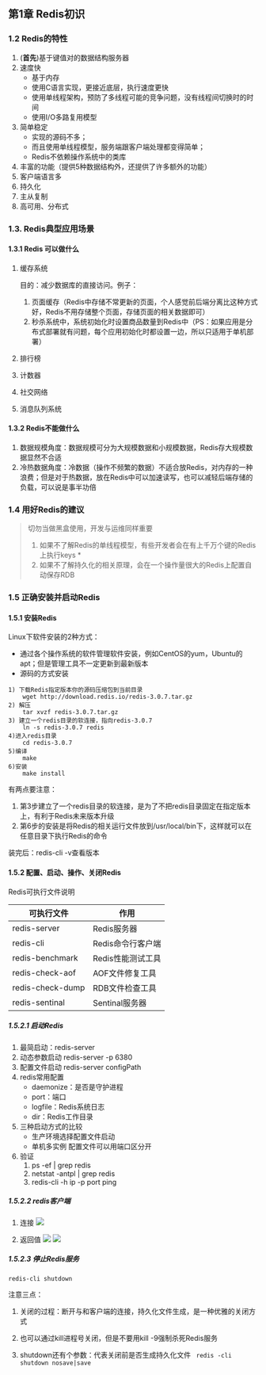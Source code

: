 ##  第1章 Redis初识

### 1.2 Redis的特性

1. (**首先**)基于键值对的数据结构服务器
2. 速度快
   * 基于内存
   * 使用C语言实现，更接近底层，执行速度更快
   * 使用单线程架构，预防了多线程可能的竞争问题，没有线程间切换时的时间
   * 使用I/O多路复用模型
3. 简单稳定
   * 实现的源码不多；
   * 而且使用单线程模型，服务端跟客户端处理都变得简单；
   * Redis不依赖操作系统中的类库
4. 丰富的功能（提供5种数据结构外，还提供了许多额外的功能）
5. 客户端语言多
6. 持久化
7. 主从复制
8. 高可用、分布式

### 1.3. Redis典型应用场景

#### 1.3.1 Redis 可以做什么

1. 缓存系统

   目的：减少数据库的直接访问。例子：

   1. 页面缓存（Redis中存储不常更新的页面，个人感觉前后端分离比这种方式好，Redis不用存储整个页面，存储页面的相关数据即可）
   2. 秒杀系统中，系统初始化时设置商品数量到Redis中（PS：如果应用是分布式部署就有问题，每个应用初始化时都设置一边，所以只适用于单机部署）

2. 排行榜

3. 计数器

4. 社交网络

5. 消息队列系统

#### 1.3.2 Redis不能做什么 

1. 数据规模角度：数据规模可分为大规模数据和小规模数据，Redis存大规模数据显然不合适
2. 冷热数据角度：冷数据（操作不频繁的数据）不适合放Redis，对内存的一种浪费；但是对于热数据，放在Redis中可以加速读写，也可以减轻后端存储的负载，可以说是事半功倍

### 1.4 用好Redis的建议

> 切勿当做黑盒使用，开发与运维同样重要
>
> 1. 如果不了解Redis的单线程模型，有些开发者会在有上千万个键的Redis上执行keys *
> 2. 如果不了解持久化的相关原理，会在一个操作量很大的Redis上配置自动保存RDB



### 1.5 正确安装并启动Redis

#### 1.5.1 安装Redis

Linux下软件安装的2种方式：

* 通过各个操作系统的软件管理软件安装，例如CentOS的yum，Ubuntu的apt；但是管理工具不一定更新到最新版本
* 源码的方式安装

```
1) 下载Redis指定版本你的源码压缩包到当前目录
	wget http://download.redis.io/redis-3.0.7.tar.gz
2) 解压
	tar xvzf redis-3.0.7.tar.gz
3) 建立一个redis目录的软连接，指向redis-3.0.7
	ln -s redis-3.0.7 redis
4)进入redis目录
	cd redis-3.0.7
5)编译
	make
6)安装
	make install
```

有两点要注意：

1. 第3步建立了一个redis目录的软连接，是为了不把redis目录固定在指定版本上，有利于Redis未来版本升级
2. 第6步的安装是将Redis的相关运行文件放到/usr/local/bin下，这样就可以在任意目录下执行Redis的命令

装完后：redis-cli -v查看版本

#### 1.5.2 配置、启动、操作、关闭Redis

Redis可执行文件说明

| 可执行文件       | 作用              |
| ---------------- | ----------------- |
| redis-server     | Redis服务器       |
| redis-cli        | Redis命令行客户端 |
| redis-benchmark  | Redis性能测试工具 |
| redis-check-aof  | AOF文件修复工具   |
| redis-check-dump | RDB文件检查工具   |
| redis-sentinal   | Sentinal服务器    |

##### 1.5.2.1 启动Redis

1. 最简启动：redis-server
2. 动态参数启动
   redis-server -p 6380
3. 配置文件启动
   redis-server configPath
4. redis常用配置
   - daemonize：是否是守护进程
   - port：端口
   - logfile：Redis系统日志
   - dir：Redis工作目录
5. 三种启动方式的比较
   * 生产环境选择配置文件启动
   * 单机多实例 配置文件可以用端口区分开
6. 验证
   1. ps -ef | grep redis
   2. netstat -antpl | grep redis
   3. redis-cli -h ip -p port ping

##### 1.5.2.2 redis客户端

1. 连接
   ![](https://ws1.sinaimg.cn/large/8747d788gy1frq7paa05mj21kc0gxws7.jpg)

2. 返回值
   ![](https://ws1.sinaimg.cn/large/8747d788gy1frq7syb774j21if0y9e11.jpg)
   ![](https://ws1.sinaimg.cn/large/8747d788gy1frq7vh6smvj21m20jswqu.jpg)

##### 1.5.2.3 停止Redis服务

   ```
redis-cli shutdown
   ```

   注意三点：

   1. 关闭的过程：断开与和客户端的连接，持久化文件生成，是一种优雅的关闭方式

   2. 也可以通过kill进程号关闭，但是不要用kill -9强制杀死Redis服务

   3. shutdown还有个参数：代表关闭前是否生成持久化文件
      ``` redis -cli shutdown nosave|save```















